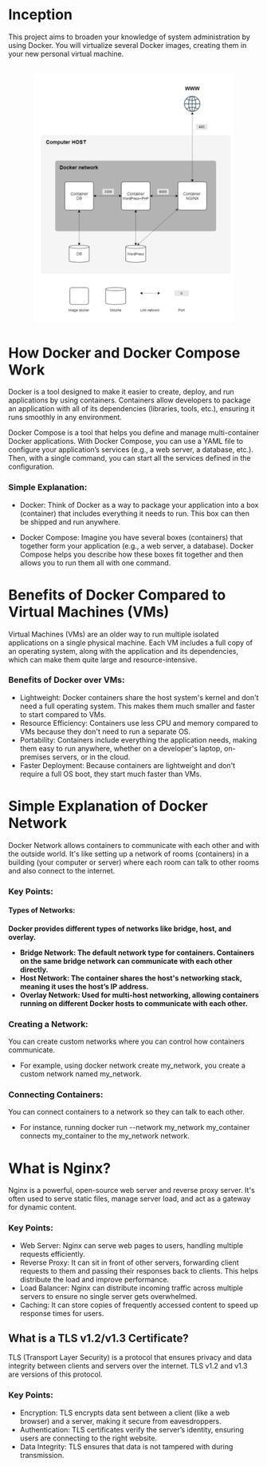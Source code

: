 # Inception

This project aims to broaden your knowledge of system administration by using Docker.
You will virtualize several Docker images, creating them in your new personal virtual
machine.

<h2 align="center"> <img src="https://github.com/OsemaFadhel/Inception/blob/main/img/inc.png" width="400" height="500" /> </h2>

# How Docker and Docker Compose Work

Docker is a tool designed to make it easier to create, deploy, and run applications by using containers. Containers allow developers to package an application with all of its dependencies (libraries, tools, etc.), ensuring it runs smoothly in any environment. <br>

Docker Compose is a tool that helps you define and manage multi-container Docker applications. With Docker Compose, you can use a YAML file to configure your application’s services (e.g., a web server, a database, etc.). Then, with a single command, you can start all the services defined in the configuration. <br>

<h3 align="left"> Simple Explanation: </h3>

- Docker: Think of Docker as a way to package your application into a box (container) that includes everything it needs to run. This box can then be shipped and run anywhere.

- Docker Compose: Imagine you have several boxes (containers) that together form your application (e.g., a web server, a database). Docker Compose helps you describe how these boxes fit together and then allows you to run them all with one command.<br>

# Benefits of Docker Compared to Virtual Machines (VMs)

Virtual Machines (VMs) are an older way to run multiple isolated applications on a single physical machine. Each VM includes a full copy of an operating system, along with the application and its dependencies, which can make them quite large and resource-intensive.

<h3 align="left"> Benefits of Docker over VMs: </h3>

- Lightweight: Docker containers share the host system's kernel and don't need a full operating system. This makes them much smaller and faster to start compared to VMs. <br>
- Resource Efficiency: Containers use less CPU and memory compared to VMs because they don't need to run a separate OS. <br>
- Portability: Containers include everything the application needs, making them easy to run anywhere, whether on a developer's laptop, on-premises servers, or in the cloud. <br>
- Faster Deployment: Because containers are lightweight and don't require a full OS boot, they start much faster than VMs. <br>

# Simple Explanation of Docker Network
Docker Network allows containers to communicate with each other and with the outside world. It's like setting up a network of rooms (containers) in a building (your computer or server) where each room can talk to other rooms and also connect to the internet.

<h3>Key Points:</h3>

<h4>Types of Networks: <h4>

Docker provides different types of networks like bridge, host, and overlay.

- Bridge Network: The default network type for containers. Containers on the same bridge network can communicate with each other directly.
- Host Network: The container shares the host's networking stack, meaning it uses the host’s IP address.
- Overlay Network: Used for multi-host networking, allowing containers running on different Docker hosts to communicate with each other.

<h3>Creating a Network:</h3>

You can create custom networks where you can control how containers communicate.

- For example, using docker network create my_network, you create a custom network named my_network.

<h3> Connecting Containers: </h3>

You can connect containers to a network so they can talk to each other.

- For instance, running docker run --network my_network my_container connects my_container to the my_network network.

# What is Nginx?

Nginx is a powerful, open-source web server and reverse proxy server. It's often used to serve static files, manage server load, and act as a gateway for dynamic content.

<h3>Key Points:</h3>

- Web Server: Nginx can serve web pages to users, handling multiple requests efficiently.
- Reverse Proxy: It can sit in front of other servers, forwarding client requests to them and passing their responses back to clients. This helps distribute the load and improve performance.
- Load Balancer: Nginx can distribute incoming traffic across multiple servers to ensure no single server gets overwhelmed.
- Caching: It can store copies of frequently accessed content to speed up response times for users.

<h2>What is a TLS v1.2/v1.3 Certificate? </h2>

TLS (Transport Layer Security) is a protocol that ensures privacy and data integrity between clients and servers over the internet. TLS v1.2 and v1.3 are versions of this protocol.

<h3>Key Points:</h3>

- Encryption: TLS encrypts data sent between a client (like a web browser) and a server, making it secure from eavesdroppers.
- Authentication: TLS certificates verify the server’s identity, ensuring users are connecting to the right website.
- Data Integrity: TLS ensures that data is not tampered with during transmission.
